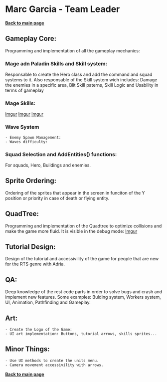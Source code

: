 # Marc Garcia - Team Leader
**[Back to main page](https://lazyfoxstudio.github.io/Project-2/)**

## Gameplay Core:
Programming and implementation of all the gameplay mechanics:

### Mage adn Paladin Skills and Skill system:
Responsable to create the Hero class and add the command and squad systems to it. Also responsable of the Skill system wich includes: Damage the enemies in a specific area, Blit Skill paterns, Skill Logic and Usability in terms of gameplay

### Mage Skills:

[Imgur](https://i.imgur.com/zoVVF82.gifv) [Imgur](https://i.imgur.com/4VKr2pX.gifv) [Imgur](https://i.imgur.com/YGPdvb4.gifv)

### Wave System

	- Enemy Spawn Management:
	- Waves difficulty:

### Squad Selection and AddEntities() functions:
For squads, Hero, Buildings and enemies.


## Sprite Ordering:
Ordering of the sprites that appear in the screen in funciton of the Y position or priority in case of death or flying entity.


## QuadTree:
Programming and implementation of the Quadtree to optimize collisions and make the game more fluid. It is visible in the debug mode:
[Imgur](https://i.imgur.com/osax5v7.gifv)

## Tutorial Design:
Design of the tutorial and accessivility of the game for people that are new for the RTS genre with Adria. 

## QA:
Deep knowledge of the rest code parts in order to solve bugs and crash and implement new features. Some examples:
Bulding system, Workers system, UI, Animation, Pathfinding and Gameplay.  

## Art:
	- Create the Logo of the Game:
	- UI art implementation: Buttons, tutorial arrows, skills sprites...

## Minor Things:
	- Use UI methods to create the units menu.
	- Camera movement accessivility with arrows.

**[Back to main page](https://lazyfoxstudio.github.io/Project-2/)**
